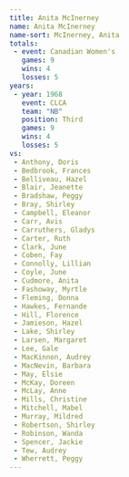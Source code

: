 ```yaml
---
title: Anita McInerney
name: Anita McInerney
name-sort: McInerney, Anita
totals:
 - event: Canadian Women's
   games: 9
   wins: 4
   losses: 5
years:
 - year: 1968
   event: CLCA
   team: "NB"
   position: Third
   games: 9
   wins: 4
   losses: 5
vs:
 - Anthony, Doris
 - Bedbrook, Frances
 - Belliveau, Hazel
 - Blair, Jeanette
 - Bradshaw, Peggy
 - Bray, Shirley
 - Campbell, Eleanor
 - Carr, Avis
 - Carruthers, Gladys
 - Carter, Ruth
 - Clark, June
 - Coben, Fay
 - Connolly, Lillian
 - Coyle, June
 - Cudmore, Anita
 - Fashoway, Myrtle
 - Fleming, Donna
 - Hawkes, Fernande
 - Hill, Florence
 - Jamieson, Hazel
 - Lake, Shirley
 - Larsen, Margaret
 - Lee, Gale
 - MacKinnon, Audrey
 - MacNevin, Barbara
 - May, Elsie
 - McKay, Doreen
 - McLay, Anne
 - Mills, Christine
 - Mitchell, Mabel
 - Murray, Mildred
 - Robertson, Shirley
 - Robinson, Wanda
 - Spencer, Jackie
 - Tew, Audrey
 - Wherrett, Peggy
---
```


